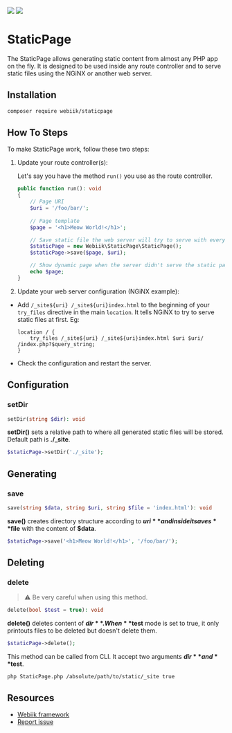 <p align="left">
<img src="https://img.shields.io/packagist/l/webiik/webiik.svg"/>
<img src="https://img.shields.io/badge/dependencies-0-brightgreen.svg"/>
</p>

StaticPage
==========
The StaticPage allows generating static content from almost any PHP app on the fly. It is designed to be used inside any route controller and to serve static files using the NGiNX or another web server.

Installation
------------
```bash
composer require webiik/staticpage
```

How To Steps
------------
To make StaticPage work, follow these two steps:

1. Update your route controller(s):

    Let's say you have the method `run()` you use as the route controller.
    ```php
    public function run(): void
    {
        // Page URI
        $uri = '/foo/bar/';
        
        // Page template
        $page = '<h1>Meow World!</h1>';
    
        // Save static file the web server will try to serve with every next request  
        $staticPage = new Webiik\StaticPage\StaticPage();
        $staticPage->save($page, $uri);
    
        // Show dynamic page when the server didn't serve the static page  
        echo $page;
    }
    ```
   
2. Update your web server configuration (NGiNX example):
* Add `/_site${uri} /_site${uri}index.html` to the beginning of your `try_files` directive in the main `location`. It tells NGiNX to try to serve static files at first. Eg:
    ```nginx
    location / {
        try_files /_site${uri} /_site${uri}index.html $uri $uri/ /index.php?$query_string;
    }
    ```
* Check the configuration and restart the server.

Configuration
-------------
### setDir
```php
setDir(string $dir): void
```
**setDir()** sets a relative path to where all generated static files will be stored. Default path is **./_site**.
```php
$staticPage->setDir('./_site');
```

Generating
----------
### save
```php
save(string $data, string $uri, string $file = 'index.html'): void
```
**save()** creates directory structure according to **$uri** and inside it saves **$file** with the content of **$data**.
```php
$staticPage->save('<h1>Meow World!</h1>', '/foo/bar/');
```

Deleting
--------
### delete
> ⚠️ Be very careful when using this method.
```php
delete(bool $test = true): void
```
**delete()** deletes content of **$dir**. When **$test** mode is set to true, it only printouts files to be deleted but doesn't delete them.
```php
$staticPage->delete();
```
This method can be called from CLI. It accept two arguments **$dir** and **$test**. 
```shell script
php StaticPage.php /absolute/path/to/static/_site true
```

Resources
---------
* [Webiik framework][1]
* [Report issue][2]

[1]: https://github.com/webiik/webiik
[2]: https://github.com/webiik/components/issues